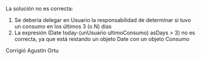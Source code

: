 La solución no es correcta:

1. Se debería delegar en Usuario la responsabilidad de determinar si tuvo un consumo en los últimos 3 (o N) días
2. La expresión (Date today-(unUsuario ultimoConsumo) asDays > 3) no es correcta, ya que está restando un objeto Date con un objeto Consumo

Corrigió Agustín Ortu